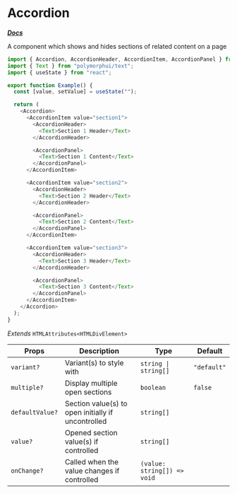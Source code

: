 # Accordion

[**_Docs_**](../README.md)

A component which shows and hides sections of related content on a page

```typescript jsx
import { Accordion, AccordionHeader, AccordionItem, AccordionPanel } from "polymorphui/accordion";
import { Text } from "polymorphui/text";
import { useState } from "react";

export function Example() {
  const [value, setValue] = useState("");

  return (
    <Accordion>
      <AccordionItem value="section1">
        <AccordionHeader>
          <Text>Section 1 Header</Text>
        </AccordionHeader>

        <AccordionPanel>
          <Text>Section 1 Content</Text>
        </AccordionPanel>
      </AccordionItem>

      <AccordionItem value="section2">
        <AccordionHeader>
          <Text>Section 2 Header</Text>
        </AccordionHeader>

        <AccordionPanel>
          <Text>Section 2 Content</Text>
        </AccordionPanel>
      </AccordionItem>

      <AccordionItem value="section3">
        <AccordionHeader>
          <Text>Section 3 Header</Text>
        </AccordionHeader>

        <AccordionPanel>
          <Text>Section 3 Content</Text>
        </AccordionPanel>
      </AccordionItem>
    </Accordion>
  );
}
```

_Extends_ `HTMLAttributes<HTMLDivElement>`

| Props           | Description                                        | Type                        | Default     |
|-----------------|----------------------------------------------------|-----------------------------|-------------|
| `variant?`      | Variant(s) to style with                           | `string \| string[]`        | `"default"` |
| `multiple?`     | Display multiple open sections                     | `boolean`                   | `false`     |
| `defaultValue?` | Section value(s) to open initially if uncontrolled | `string[]`                  |             |
| `value?`        | Opened section value(s) if controlled              | `string[]`                  |             |
| `onChange?`     | Called when the value changes if controlled        | `(value: string[]) => void` |             |
